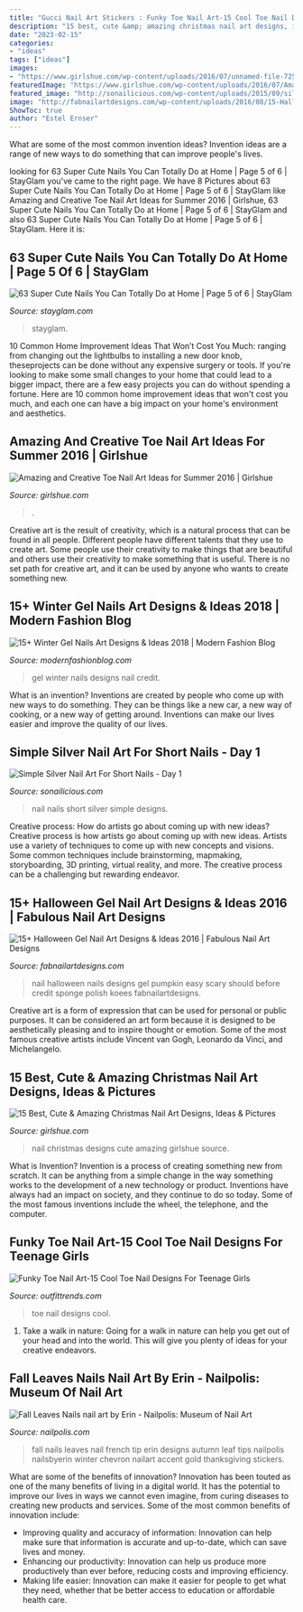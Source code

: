 ```yaml
---
title: "Gucci Nail Art Stickers : Funky Toe Nail Art-15 Cool Toe Nail Designs For Teenage Girls"
description: "15 best, cute &amp; amazing christmas nail art designs, ideas &amp; pictures"
date: "2023-02-15"
categories:
- "ideas"
tags: ["ideas"]
images:
- "https://www.girlshue.com/wp-content/uploads/2016/07/unnamed-file-7251.jpg"
featuredImage: "https://www.girlshue.com/wp-content/uploads/2016/07/Amazing-and-Creative-Toe-Nail-Art-Ideas-for-Summer-2016-10.jpg"
featured_image: "http://sonailicious.com/wp-content/uploads/2015/09/silver-nail-art-for-short-nails.jpg"
image: "http://fabnailartdesigns.com/wp-content/uploads/2016/08/15-Halloween-Gel-Nail-Art-Designs-Ideas-2016-3.jpg"
ShowToc: true
author: "Estel Ernser"
---
```



What are some of the most common invention ideas?
Invention ideas are a range of new ways to do something that can improve people's lives.

	

		
looking for 63 Super Cute Nails You Can Totally Do at Home | Page 5 of 6 | StayGlam you've came to the right page. We have 8 Pictures about 63 Super Cute Nails You Can Totally Do at Home | Page 5 of 6 | StayGlam like Amazing and Creative Toe Nail Art Ideas for Summer 2016 | Girlshue, 63 Super Cute Nails You Can Totally Do at Home | Page 5 of 6 | StayGlam and also 63 Super Cute Nails You Can Totally Do at Home | Page 5 of 6 | StayGlam. Here it is:
		
    
## 63 Super Cute Nails You Can Totally Do At Home | Page 5 Of 6 | StayGlam

<img loading=lazy src="https://stayglam.com/wp-content/uploads/2020/05/Adorable-Teddy-Bear-Nails.jpg" onerror="this.onerror=null;this.src='https://tse2.mm.bing.net/th?id=OIP.lzNMlBJvrNUKd68q05uyaQHaLH&amp;pid=15.1';" alt="63 Super Cute Nails You Can Totally Do at Home | Page 5 of 6 | StayGlam">

_Source: stayglam.com_

>stayglam. 

	

10 Common Home Improvement Ideas That Won’t Cost You Much: ranging from changing out the lightbulbs to installing a new door knob, theseprojects can be done without any expensive surgery or tools.
If you're looking to make some small changes to your home that could lead to a bigger impact, there are a few easy projects you can do without spending a fortune. Here are 10 common home improvement ideas that won't cost you much, and each one can have a big impact on your home's environment and aesthetics.

    
## Amazing And Creative Toe Nail Art Ideas For Summer 2016 | Girlshue

<img loading=lazy src="https://www.girlshue.com/wp-content/uploads/2016/07/Amazing-and-Creative-Toe-Nail-Art-Ideas-for-Summer-2016-10.jpg" onerror="this.onerror=null;this.src='https://tse1.mm.bing.net/th?id=OIP.tWYlHtFAVDYCB8PjSZlRyAHaNK&amp;pid=15.1';" alt="Amazing and Creative Toe Nail Art Ideas for Summer 2016 | Girlshue">

_Source: girlshue.com_

>. 

	

Creative art is the result of creativity, which is a natural process that can be found in all people. Different people have different talents that they use to create art. Some people use their creativity to make things that are beautiful and others use their creativity to make something that is useful. There is no set path for creative art, and it can be used by anyone who wants to create something new.

    
## 15+ Winter Gel Nails Art Designs &amp; Ideas 2018 | Modern Fashion Blog

<img loading=lazy src="http://modernfashionblog.com/wp-content/uploads/2017/12/15-Winter-Gel-Nails-Art-Designs-Ideas-2018-13.gif" onerror="this.onerror=null;this.src='https://tse1.mm.bing.net/th?id=OIP.4-9OmOSHW1t-lGbj34zg6AHaLG&amp;pid=15.1';" alt="15+ Winter Gel Nails Art Designs &amp; Ideas 2018 | Modern Fashion Blog">

_Source: modernfashionblog.com_

>gel winter nails designs nail credit. 

	

What is an invention?
Inventions are created by people who come up with new ways to do something. They can be things like a new car, a new way of cooking, or a new way of getting around. Inventions can make our lives easier and improve the quality of our lives.

    
## Simple Silver Nail Art For Short Nails - Day 1

<img loading=lazy src="http://sonailicious.com/wp-content/uploads/2015/09/silver-nail-art-for-short-nails.jpg" onerror="this.onerror=null;this.src='https://tse3.mm.bing.net/th?id=OIP.NuJAXzL7Pf96FoV0o3cn3AHaLH&amp;pid=15.1';" alt="Simple Silver Nail Art For Short Nails - Day 1">

_Source: sonailicious.com_

>nail nails short silver simple designs. 

	

Creative process: How do artists go about coming up with new ideas?
Creative process is how artists go about coming up with new ideas. Artists use a variety of techniques to come up with new concepts and visions. Some common techniques include brainstorming, mapmaking, storyboarding, 3D printing, virtual reality, and more. The creative process can be a challenging but rewarding endeavor.

    
## 15+ Halloween Gel Nail Art Designs &amp; Ideas 2016 | Fabulous Nail Art Designs

<img loading=lazy src="http://fabnailartdesigns.com/wp-content/uploads/2016/08/15-Halloween-Gel-Nail-Art-Designs-Ideas-2016-3.jpg" onerror="this.onerror=null;this.src='https://tse2.mm.bing.net/th?id=OIP.SVNQYUeWqcX7oeyih228QwHaHb&amp;pid=15.1';" alt="15+ Halloween Gel Nail Art Designs &amp; Ideas 2016 | Fabulous Nail Art Designs">

_Source: fabnailartdesigns.com_

>nail halloween nails designs gel pumpkin easy scary should before credit sponge polish koees fabnailartdesigns. 

	

Creative art is a form of expression that can be used for personal or public purposes. It can be considered an art form because it is designed to be aesthetically pleasing and to inspire thought or emotion. Some of the most famous creative artists include Vincent van Gogh, Leonardo da Vinci, and Michelangelo.

    
## 15 Best, Cute &amp; Amazing Christmas Nail Art Designs, Ideas &amp; Pictures

<img loading=lazy src="https://www.girlshue.com/wp-content/uploads/2016/07/unnamed-file-7251.jpg" onerror="this.onerror=null;this.src='https://tse3.mm.bing.net/th?id=OIP.OUrMBRYW_--5bA5X8xF3DQHaJ3&amp;pid=15.1';" alt="15 Best, Cute &amp; Amazing Christmas Nail Art Designs, Ideas &amp; Pictures">

_Source: girlshue.com_

>nail christmas designs cute amazing girlshue source. 

	

What is Invention?
Invention is a process of creating something new from scratch. It can be anything from a simple change in the way something works to the development of a new technology or product. Inventions have always had an impact on society, and they continue to do so today. Some of the most famous inventions include the wheel, the telephone, and the computer.

    
## Funky Toe Nail Art-15 Cool Toe Nail Designs For Teenage Girls

<img loading=lazy src="https://www.outfittrends.com/wp-content/uploads/2014/11/Stylish-toe-nail-art.jpg" onerror="this.onerror=null;this.src='https://tse3.mm.bing.net/th?id=OIP.1ep2NzLJNWdUsYgNzsVVcgHaJ3&amp;pid=15.1';" alt="Funky Toe Nail Art-15 Cool Toe Nail Designs For Teenage Girls">

_Source: outfittrends.com_

>toe nail designs cool. 

	

1) Take a walk in nature: Going for a walk in nature can help you get out of your head and into the world. This will give you plenty of ideas for your creative endeavors.

    
## Fall Leaves Nails Nail Art By Erin - Nailpolis: Museum Of Nail Art

<img loading=lazy src="https://nailpolis.s3.amazonaws.com/uploads/look/photo/processed/1411958220-2-0486/Fall_20Leaves_20Nails.jpg" onerror="this.onerror=null;this.src='https://tse3.mm.bing.net/th?id=OIP.jV5dOnVvKmKlBivKo7EbjgHaHa&amp;pid=15.1';" alt="Fall Leaves Nails nail art by Erin - Nailpolis: Museum of Nail Art">

_Source: nailpolis.com_

>fall nails leaves nail french tip erin designs autumn leaf tips nailpolis nailsbyerin winter chevron nailart accent gold thanksgiving stickers. 

	

What are some of the benefits of innovation?
Innovation has been touted as one of the many benefits of living in a digital world. It has the potential to improve our lives in ways we cannot even imagine, from curing diseases to creating new products and services. Some of the most common benefits of innovation include: 
- Improving quality and accuracy of information: Innovation can help make sure that information is accurate and up-to-date, which can save lives and money. 
- Enhancing our productivity: Innovation can help us produce more productively than ever before, reducing costs and improving efficiency. 
- Making life easier: Innovation can make it easier for people to get what they need, whether that be better access to education or affordable health care.


